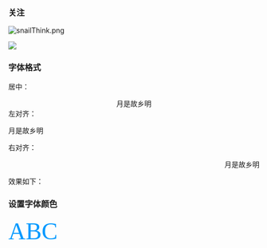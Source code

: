 ### 关注

![snailThink.png](http://ww1.sinaimg.cn/large/006aMktPgy1gdegzjxv6yj30go0gogmi.jpg)

![](https://pic.downk.cc/item/5f5e3aae160a154a67a7b936.gif)


### 字体格式

居中：
<center>月是故乡明</center>
左对齐：
<p align="left">月是故乡明</p>
右对齐：
<p align="right">月是故乡明</p>
效果如下：


### 设置字体颜色
<font color=#0099ff size=7 face="黑体">ABC</font>


